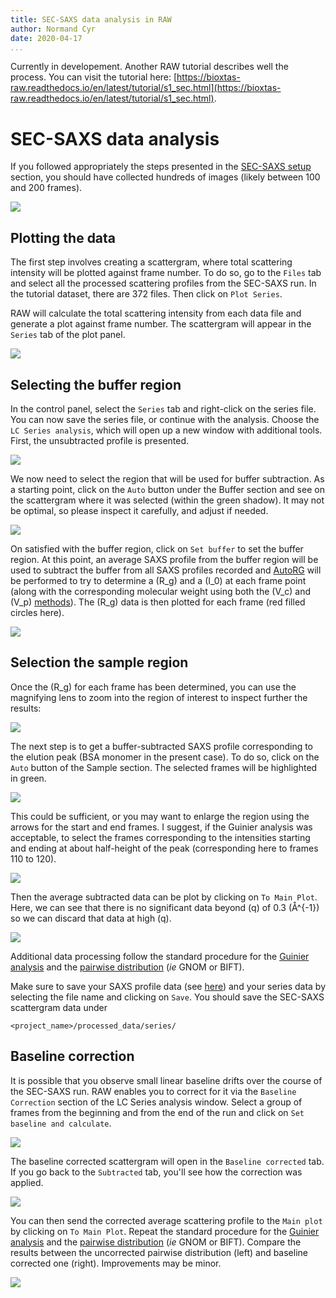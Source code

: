 ```yaml
---
title: SEC-SAXS data analysis in RAW
author: Normand Cyr
date: 2020-04-17
...
```


Currently in developement. Another RAW tutorial describes well the process. You can visit the tutorial here: [https://bioxtas-raw.readthedocs.io/en/latest/tutorial/s1_sec.html](https://bioxtas-raw.readthedocs.io/en/latest/tutorial/s1_sec.html).

# SEC-SAXS data analysis

If you followed appropriately the steps presented in the [SEC-SAXS setup](sec-saxs_setup.md) section, you should have collected hundreds of images (likely between 100 and 200 frames).

![](img/sec-saxs_bsa_multiple-traces.png)

## Plotting the data

The first step involves creating a scattergram, where total scattering intensity will be plotted against frame number. To do so, go to the `Files` tab and select all the processed scattering profiles from the SEC-SAXS run. In the tutorial dataset, there are 372 files. Then click on `Plot Series`.

RAW will calculate the total scattering intensity from each data file and generate a plot against frame number. The scattergram will appear in the `Series` tab of the plot panel.

![](img/series-plot1.png)


## Selecting the buffer region

In the control panel, select the `Series` tab and right-click on the series file. You can now save the series file, or continue with the analysis. Choose the `LC Series analysis`, which will open up a new window with additional tools. First, the unsubtracted profile is presented.

![](img/lc_series_analysis1.png)

We now need to select the region that will be used for buffer subtraction.  As a starting point, click on the `Auto` button under the Buffer section and see on the scattergram where it was selected (within the green shadow). It may not be optimal, so please inspect it carefully, and adjust if needed.

![](img/sec-saxs_buffer_auto.png)

On satisfied with the buffer region, click on `Set buffer` to set the buffer region. At this point, an average SAXS profile from the buffer region will be used to subtract the buffer from all SAXS profiles recorded and [AutoRG](basic_data_processing.md#guinier-plot-in-raw) will be performed to try to determine a \(R_g\) and a \(I_0\) at each frame point (along with the corresponding molecular weight using both the \(V_c\) and \(V_p\) [methods](basic_data_processing.md#molecular-weight-analysis)). The \(R_g\) data is then plotted for each frame (red filled circles here).

![](img/sec-saxs_rg.png)


## Selection the sample region

Once the \(R_g\) for each frame has been determined, you can use the magnifying lens to zoom into the region of interest to inspect further the results:

![](img/sec-saxs_rg2.png)

The next step is to get a buffer-subtracted SAXS profile corresponding to the elution peak (BSA monomer in the present case). To do so, click on the `Auto` button of the Sample section. The selected frames will be highlighted in green.

![](img/sec-saxs_sample.png)

This could be sufficient, or you may want to enlarge the region using the arrows for the start and end frames. I suggest, if the Guinier analysis was acceptable, to select the frames corresponding to the intensities starting and ending at about half-height of the peak (corresponding here to frames 110 to 120).

![](img/sec-saxs_sample2.png)

Then the average subtracted data can be plot by clicking on `To Main Plot`. Here, we can see that there is no significant data beyond \(q\) of 0.3 \(Å^{-1}\) so we can discard that data at high \(q\).

![](img/sec-saxs_subtracted_with-cut.png)

Additional data processing follow the standard procedure for the [Guinier analysis](basic_data_processing.md#guinier-analysis) and the [pairwise distribution](advanced_data_processing.md#pairwise-distribution) (*ie* GNOM or BIFT).

Make sure to save your SAXS profile data (see [here](basic_data_processing.md#buffer-subtraction)) and your series data by selecting the file name and clicking on `Save`. You should save the SEC-SAXS scattergram data under

`<project_name>/processed_data/series/`


## Baseline correction

It is possible that you observe small linear baseline drifts over the course of the SEC-SAXS run. RAW enables you to correct for it via the `Baseline Correction` section of the LC Series analysis window. Select a group of frames from the beginning and from the end of the run and click on `Set baseline and calculate`.

![](img/sec-saxs_baseline_selection.png)

The baseline corrected scattergram will open in the `Baseline corrected` tab. If you go back to the `Subtracted` tab, you'll see how the correction was applied.

![](img/sec-saxs_baseline_corrected.png)

You can then send the corrected average scattering profile to the `Main plot` by clicking on `To Main Plot`. Repeat the standard procedure for the [Guinier analysis](basic_data_processing.md#guinier-analysis) and the [pairwise distribution](advanced_data_processing.md#pairwise-distribution) (*ie* GNOM or BIFT). Compare the results between the uncorrected pairwise distribution (left) and baseline corrected one (right). Improvements may be minor.

![](img/sec-saxs_GNOM_baseline_comparison.png)
